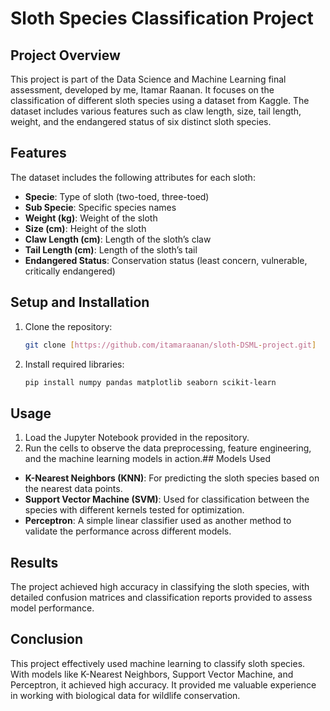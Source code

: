 # Sloth Species Classification Project

## Project Overview
This project is part of the Data Science and Machine Learning final assessment, developed by me, Itamar Raanan. It focuses on the classification of different sloth species using a dataset from Kaggle. The dataset includes various features such as claw length, size, tail length, weight, and the endangered status of six distinct sloth species.

## Features
The dataset includes the following attributes for each sloth:
- **Specie**: Type of sloth (two-toed, three-toed)
- **Sub Specie**: Specific species names
- **Weight (kg)**: Weight of the sloth
- **Size (cm)**: Height of the sloth
- **Claw Length (cm)**: Length of the sloth’s claw
- **Tail Length (cm)**: Length of the sloth’s tail
- **Endangered Status**: Conservation status (least concern, vulnerable, critically endangered)

## Setup and Installation
1. Clone the repository:
   ```bash
   git clone [https://github.com/itamaraanan/sloth-DSML-project.git]
   ```
2. Install required libraries:
   ```bash
   pip install numpy pandas matplotlib seaborn scikit-learn
   ```

## Usage
1. Load the Jupyter Notebook provided in the repository.
2. Run the cells to observe the data preprocessing, feature engineering, and the machine learning models in action.## Models Used
- **K-Nearest Neighbors (KNN)**: For predicting the sloth species based on the nearest data points.
- **Support Vector Machine (SVM)**: Used for classification between the species with different kernels tested for optimization.
- **Perceptron**: A simple linear classifier used as another method to validate the performance across different models.

## Results
The project achieved high accuracy in classifying the sloth species, with detailed confusion matrices and classification reports provided to assess model performance.

## Conclusion
This project effectively used machine learning to classify sloth species. With models like K-Nearest Neighbors, Support Vector Machine, and Perceptron, it achieved high accuracy. It provided me valuable experience in working with biological data for wildlife conservation.
